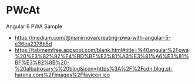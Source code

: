 # PWcAt

Angular 6 PWA Sample

  
* https://medium.com/@nsmirnova/creating-pwa-with-angular-5-e36ea2378b5d
* https://tabmemfree.appspot.com/blank.html#title=%40angular%2Fpwa%20%E3%82%92%E4%BD%BF%E3%81%A3%E3%81%A6%E3%81%BF%E3%82%8B%20-%20albatrosary's%20blog&icon=https%3A%2F%2Fcdn.blog.st-hatena.com%2Fimages%2Ffavicon.ico
